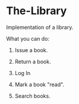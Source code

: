 The-Library
===========

Implementation of a library.

What you can do:

1. Issue a book.

2. Return a book.

3. Log In

4. Mark a book "read".

5. Search books.
